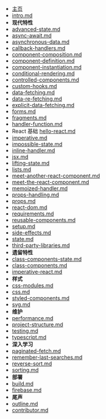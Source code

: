 - [主页](/README.md)
- [intro.md](intro.md)
- **现代特性**
- [advanced-state.md](react-modern/advanced-state.md)
- [async-await.md](react-modern\async-await.md)
- [asynchronous-data.md](react-modern\asynchronous-data.md)
- [callback-handlers.md](react-modern\callback-handlers.md)
- [component-composition.md](react-modern\component-composition.md)
- [component-definition.md](react-modern\component-definition.md)
- [component-instantiation.md](react-modern\component-instantiation.md)
- [conditional-rendering.md](react-modern\conditional-rendering.md)
- [controlled-components.md](react-modern\controlled-components.md)
- [custom-hooks.md](react-modern\custom-hooks.md)
- [data-fetching.md](react-modern\data-fetching.md)
- [data-re-fetching.md](react-modern\data-re-fetching.md)
- [explicit-data-fetching.md](react-modern\explicit-data-fetching.md)
- [forms.md](react-modern\forms.md)
- [fragments.md](react-modern\fragments.md)
- [handler-function.md](react-modern\handler-function.md)
- React 基础 [hello-react.md](react-modern\hello-react.md)
- [imperative.md](react-modern\imperative.md)
- [impossible-state.md](react-modern\impossible-state.md)
- [inline-handler.md](react-modern\inline-handler.md)
- [jsx.md](react-modern\jsx.md)
- [lifting-state.md](react-modern\lifting-state.md)
- [lists.md](react-modern\lists.md)
- [meet-another-react-component.md](react-modern\meet-another-react-component.md)
- [meet-the-react-component.md](react-modern\meet-the-react-component.md)
- [memoized-handler.md](react-modern\memoized-handler.md)
- [props-handling.md](react-modern\props-handling.md)
- [props.md](react-modern\props.md)
- [react-dom.md](react-modern\react-dom.md)
- [requirements.md](react-modern\requirements.md)
- [reusable-components.md](react-modern\reusable-components.md)
- [setup.md](react-modern\setup.md)
- [side-effects.md](react-modern\side-effects.md)
- [state.md](react-modern\state.md)
- [third-party-libraries.md](react-modern\third-party-libraries.md)
- **遗留特性**
- [class-components-state.md](react-legacy\class-components-state.md)
- [class-components.md](react-legacy\class-components.md)
- [imperative-react.md](react-legacy\imperative-react.md)
- **样式**
- [css-modules.md](react-styling\css-modules.md)
- [css.md](react-styling\css.md)
- [styled-components.md](react-styling\styled-components.md)
- [svg.md](react-styling\svg.md)
- **维护**
- [performance.md](react-maintenance\performance.md)
- [project-structure.md](react-maintenance\project-structure.md)
- [testing.md](react-maintenance\testing.md)
- [typescript.md](react-maintenance\typescript.md)
- **深入学习**
- [paginated-fetch.md](react-modern-advanced\paginated-fetch.md)
- [remember-last-searches.md](react-modern-advanced\remember-last-searches.md)
- [reverse-sort.md](react-modern-advanced\reverse-sort.md)
- [sorting.md](react-modern-advanced\sorting.md)
- **部署**
- [build.md](react-deploy\build.md)
- [firebase.md](react-deploy\firebase.md)
- **尾声**
- [outline.md](outline.md)
- [contributor.md](contributor.md)
